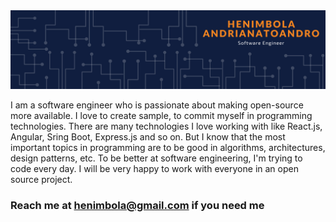 <img alt="Henimbola Andrianatoandr banner" src="assets/heni-banner.png"/>

I am a software engineer who is passionate about making open-source more available. I love to create sample, to commit myself in programming technologies.
There are many technologies I love working with like React.js, Angular, Sring Boot, Express.js and so on. But I know that the most important topics in programming are to be good in algorithms, architectures, design patterns, etc. To be better at software engineering, I'm trying to code every day. I will be very happy to work with everyone in an open source project.

### Reach me at [henimbola@gmail.com](henimbola@gmail.com) if you need me